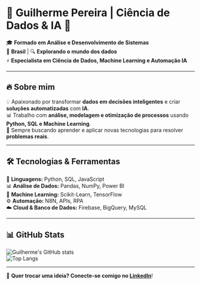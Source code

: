 

# 🚀 Guilherme Pereira | Ciência de Dados & IA 🤖  

🎓 **Formado em Análise e Desenvolvimento de Sistemas**  
📍 **Brasil** | 🔍 **Explorando o mundo dos dados**  
⚡ **Especialista em Ciência de Dados, Machine Learning e Automação IA**  

---

## 🔥 Sobre mim  
💡 Apaixonado por transformar **dados em decisões inteligentes** e criar **soluções automatizadas** com **IA**.  
📊 Trabalho com **análise, modelagem e otimização de processos** usando **Python, SQL e Machine Learning**.  
🚀 Sempre buscando aprender e aplicar novas tecnologias para resolver **problemas reais**.  

---

## 🛠️ Tecnologias & Ferramentas  
🔹 **Linguagens:** Python, SQL, JavaScript  
📊 **Análise de Dados:** Pandas, NumPy, Power BI  
🧠 **Machine Learning:** Scikit-Learn, TensorFlow  
⚙️ **Automação:** N8N, APIs, RPA  
☁️ **Cloud & Banco de Dados:** Firebase, BigQuery, MySQL  

---

## 📊 GitHub Stats  
![Guilherme's GitHub stats](https://github-readme-stats.vercel.app/api?username=guilhep&show_icons=true&theme=radical)  
![Top Langs](https://github-readme-stats.vercel.app/api/top-langs/?username=guilhep&layout=compact&theme=radical)  

---

📩 **Quer trocar uma ideia? Conecte-se comigo no [LinkedIn](https://www.linkedin.com/in/guilherme-pereira-dos-santos-frontend-react/)**!  

